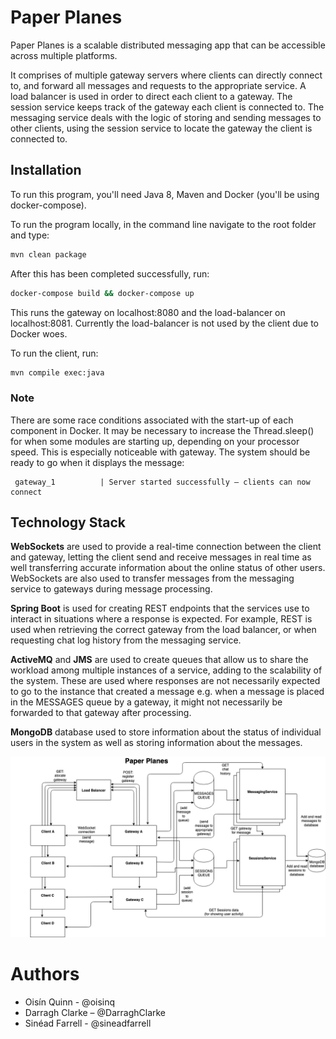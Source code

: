 # Paper Planes

Paper Planes is a scalable distributed messaging app that can be accessible across multiple platforms.

It comprises of multiple gateway servers where clients can directly connect to, and forward all messages and requests to the appropriate service. A load balancer is used in order to direct each client to a gateway. The session service keeps track of the gateway each client is connected to. The messaging service deals with the logic of storing and sending messages to other clients, using the session service to locate the gateway the client is connected to.

## Installation

To run this program, you'll need Java 8, Maven and Docker (you'll be using docker-compose). 

To run the program locally, in the command line navigate to the root folder and type:

``` bash
mvn clean package
```

After this has been completed successfully, run:

``` bash
docker-compose build && docker-compose up
```

This runs the gateway on localhost:8080 and the load-balancer on localhost:8081. Currently the load-balancer is not used by the client due to Docker woes.

To run the client, run:

```bash
mvn compile exec:java
```

### Note

There are some race conditions associated with the start-up of each component in Docker. It may be necessary to increase the Thread.sleep() for when some modules are starting up, depending on your processor speed. This is especially noticeable with gateway.
The system should be ready to go when it displays the message:

```
 gateway_1          | Server started successfully – clients can now connect
```


## Technology Stack

**WebSockets** are used to provide a real-time connection between the client and gateway, letting the client send and receive messages in real time as well transferring accurate information about the online status of other users. WebSockets are also used to transfer messages from the messaging service to gateways during message processing.
  
**Spring Boot** is used for creating REST endpoints that the services use to interact in situations where a response is expected. For example, REST is used when retrieving the correct gateway from the load balancer, or when requesting chat log history from the messaging service.

**ActiveMQ** and **JMS** are used to create queues that allow us to share the workload among multiple instances of a service, adding to the scalability of the system. These are used where responses are not necessarily expected to go to the instance that created a message e.g. when a message is placed in the MESSAGES queue by a gateway, it might not necessarily be forwarded to that gateway after processing.
  
**MongoDB** database used to store information about the status of individual users in the system as well as storing information about the messages.

![Image of Project Architecture](images/uml.png)

# Authors

* Oisín Quinn - @oisinq
* Darragh Clarke – @DarraghClarke
* Sinéad Farrell - @sineadfarrell
